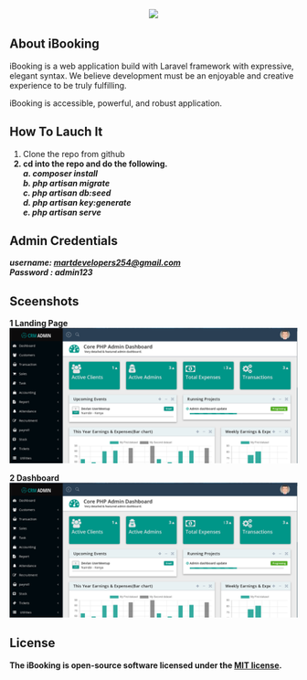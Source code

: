 <p align="center"><img src="https://github.com/MartMbithi/iBooking/blob/master/public/images/logofull.png"></p>


## About iBooking

iBooking  is a web application build with Laravel framework with expressive, elegant syntax. We believe development must be an enjoyable and creative experience to be truly fulfilling. 

iBooking is accessible, powerful, and robust application.

## How To Lauch It
1. Clone the repo from github<b>
2. cd into the repo and do the following.<br>
<i>a. composer install</i><br>
<i>b. php artisan migrate</i><br>
<i>c. php artisan db:seed</i><br>
<i>d. php artisan key:generate</i><br>
<i>e. php artisan serve</i><br>
  
## Admin Credentials
<i>username: martdevelopers254@gmail.com</i><br>
<i>Password : admin123</i><br>

## Sceenshots
<b>1 Landing Page</b></br>
![main screen 1](https://github.com/MartMbithi/CRUD_Admin_Dashbaord/blob/master/1.png)

<b>2 Dashboard</b></br>
![main screen 1](https://github.com/MartMbithi/CRUD_Admin_Dashbaord/blob/master/1.png)

  

## License

The iBooking is open-source software licensed under the [MIT license](https://opensource.org/licenses/MIT).
